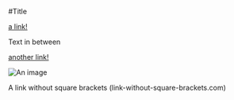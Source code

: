 #Title

[a link!](https://something.com)

Text in between [](something)

[another link!](some-page.html)

![An image](this-is-some-image-not-a-link.png)

A link without square brackets (link-without-square-brackets.com)